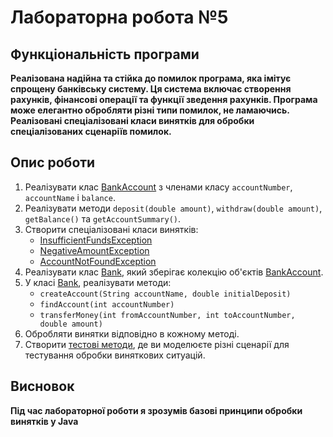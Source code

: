 # Лабораторна робота №5

## Функціональність програми

**Реалізована надійна та стійка до помилок програма, яка імітує спрощену
банківську систему. Ця система включає створення рахунків, фінансові операції та функції зведення рахунків. Програма
може елегантно обробляти різні типи помилок, не ламаючись. Реалізовані спеціалізовані класи винятків для обробки
спеціалізованих сценаріїв помилок.**

## Опис роботи

1. Реалізувати клас [BankAccount] з членами класу `accountNumber`, `accountName` і `balance`.
2. Реалізувати методи `deposit(double amount)`, `withdraw(double amount)`, `getBalance()` та `getAccountSummary()`.
3. Створити спеціалізовані класи винятків:
    - [InsufficientFundsException]
    - [NegativeAmountException]
    - [AccountNotFoundException]
4. Реалізувати клас [Bank], який зберігає колекцію об'єктів [BankAccount].
5. У класі [Bank], реалізувати методи:
    - `createAccount(String accountName, double initialDeposit)`
    - `findAccount(int accountNumber)`
    - `transferMoney(int fromAccountNumber, int toAccountNumber, double amount)`
6. Обробляти винятки відповідно в кожному методі.
7. Створити [тестові методи], де ви моделюєте різні сценарії для тестування обробки виняткових ситуацій.

## Висновок

**Під час лабораторної роботи я зрозумів базові принципи обробки винятків у Java**

[BankAccount]: BankAccount.java
[InsufficientFundsException]: exceptions/InsufficientFundsException.java
[NegativeAmountException]: exceptions/NegativeAmountException.java
[AccountNotFoundException]: exceptions/AccountNotFoundException.java
[Bank]: Bank.java
[тестові методи]: ../../../../../test/java/lab5/BankTests.java